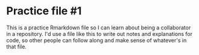 # Practice file #1

This is a practice Rmarkdown file so I can learn about being a collaborator in a repository. I'd use a file like this to write out notes and explanations for code, so other people can follow along and make sense of whatever's in that file.
